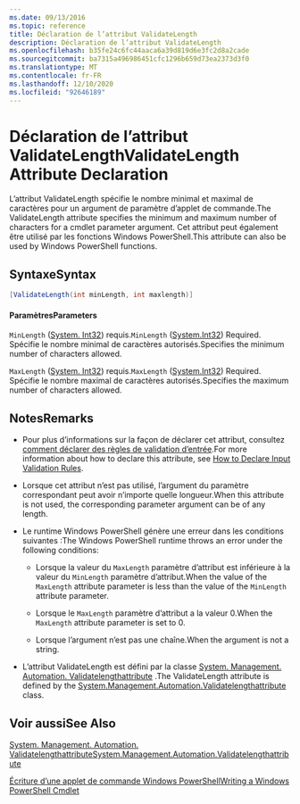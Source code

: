 ```yaml
---
ms.date: 09/13/2016
ms.topic: reference
title: Déclaration de l’attribut ValidateLength
description: Déclaration de l’attribut ValidateLength
ms.openlocfilehash: b35fe24c6fc44aaca6a39d819d6e3fc2d8a2cade
ms.sourcegitcommit: ba7315a496986451cfc1296b659d73ea2373d3f0
ms.translationtype: MT
ms.contentlocale: fr-FR
ms.lasthandoff: 12/10/2020
ms.locfileid: "92646189"
---
```

# <a name="validatelength-attribute-declaration"></a><span data-ttu-id="0f515-103">Déclaration de l’attribut ValidateLength</span><span class="sxs-lookup"><span data-stu-id="0f515-103">ValidateLength Attribute Declaration</span></span>

<span data-ttu-id="0f515-104">L’attribut ValidateLength spécifie le nombre minimal et maximal de caractères pour un argument de paramètre d’applet de commande.</span><span class="sxs-lookup"><span data-stu-id="0f515-104">The ValidateLength attribute specifies the minimum and maximum number of characters for a cmdlet parameter argument.</span></span> <span data-ttu-id="0f515-105">Cet attribut peut également être utilisé par les fonctions Windows PowerShell.</span><span class="sxs-lookup"><span data-stu-id="0f515-105">This attribute can also be used by Windows PowerShell functions.</span></span>

## <a name="syntax"></a><span data-ttu-id="0f515-106">Syntaxe</span><span class="sxs-lookup"><span data-stu-id="0f515-106">Syntax</span></span>

```csharp
[ValidateLength(int minLength, int maxlength)]
```

#### <a name="parameters"></a><span data-ttu-id="0f515-107">Paramètres</span><span class="sxs-lookup"><span data-stu-id="0f515-107">Parameters</span></span>

<span data-ttu-id="0f515-108">`MinLength` ([System. Int32](/dotnet/api/System.Int32)) requis.</span><span class="sxs-lookup"><span data-stu-id="0f515-108">`MinLength` ([System.Int32](/dotnet/api/System.Int32)) Required.</span></span> <span data-ttu-id="0f515-109">Spécifie le nombre minimal de caractères autorisés.</span><span class="sxs-lookup"><span data-stu-id="0f515-109">Specifies the minimum number of characters allowed.</span></span>

<span data-ttu-id="0f515-110">`MaxLength` ([System. Int32](/dotnet/api/System.Int32)) requis.</span><span class="sxs-lookup"><span data-stu-id="0f515-110">`MaxLength` ([System.Int32](/dotnet/api/System.Int32)) Required.</span></span> <span data-ttu-id="0f515-111">Spécifie le nombre maximal de caractères autorisés.</span><span class="sxs-lookup"><span data-stu-id="0f515-111">Specifies the maximum number of characters allowed.</span></span>

## <a name="remarks"></a><span data-ttu-id="0f515-112">Notes</span><span class="sxs-lookup"><span data-stu-id="0f515-112">Remarks</span></span>

- <span data-ttu-id="0f515-113">Pour plus d’informations sur la façon de déclarer cet attribut, consultez [comment déclarer des règles de validation d’entrée](./how-to-validate-parameter-input.md).</span><span class="sxs-lookup"><span data-stu-id="0f515-113">For more information about how to declare this attribute, see [How to Declare Input Validation Rules](./how-to-validate-parameter-input.md).</span></span>

- <span data-ttu-id="0f515-114">Lorsque cet attribut n’est pas utilisé, l’argument du paramètre correspondant peut avoir n’importe quelle longueur.</span><span class="sxs-lookup"><span data-stu-id="0f515-114">When this attribute is not used, the corresponding parameter argument can be of any length.</span></span>

- <span data-ttu-id="0f515-115">Le runtime Windows PowerShell génère une erreur dans les conditions suivantes :</span><span class="sxs-lookup"><span data-stu-id="0f515-115">The Windows PowerShell runtime throws an error under the following conditions:</span></span>

  - <span data-ttu-id="0f515-116">Lorsque la valeur du `MaxLength` paramètre d’attribut est inférieure à la valeur du `MinLength` paramètre d’attribut.</span><span class="sxs-lookup"><span data-stu-id="0f515-116">When the value of the `MaxLength` attribute parameter is less than the value of the `MinLength` attribute parameter.</span></span>

  - <span data-ttu-id="0f515-117">Lorsque le `MaxLength` paramètre d’attribut a la valeur 0.</span><span class="sxs-lookup"><span data-stu-id="0f515-117">When the `MaxLength` attribute parameter is set to 0.</span></span>

  - <span data-ttu-id="0f515-118">Lorsque l’argument n’est pas une chaîne.</span><span class="sxs-lookup"><span data-stu-id="0f515-118">When the argument is not a string.</span></span>

- <span data-ttu-id="0f515-119">L’attribut ValidateLength est défini par la classe [System. Management. Automation. Validatelengthattribute](/dotnet/api/System.Management.Automation.ValidateLengthAttribute) .</span><span class="sxs-lookup"><span data-stu-id="0f515-119">The ValidateLength attribute is defined by the [System.Management.Automation.Validatelengthattribute](/dotnet/api/System.Management.Automation.ValidateLengthAttribute) class.</span></span>

## <a name="see-also"></a><span data-ttu-id="0f515-120">Voir aussi</span><span class="sxs-lookup"><span data-stu-id="0f515-120">See Also</span></span>

[<span data-ttu-id="0f515-121">System. Management. Automation. Validatelengthattribute</span><span class="sxs-lookup"><span data-stu-id="0f515-121">System.Management.Automation.Validatelengthattribute</span></span>](/dotnet/api/System.Management.Automation.ValidateLengthAttribute)

[<span data-ttu-id="0f515-122">Écriture d’une applet de commande Windows PowerShell</span><span class="sxs-lookup"><span data-stu-id="0f515-122">Writing a Windows PowerShell Cmdlet</span></span>](./writing-a-windows-powershell-cmdlet.md)
